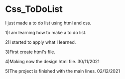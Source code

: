 # Css_ToDoList
I just made a to do list using html and css.

1)I am learning how to make a to do list.

2)I started to apply what I learned.

3)First create html's file. 

4)Making now the design html file.  30/11/2021

5)The project is finished with the main lines. 02/12/2021
